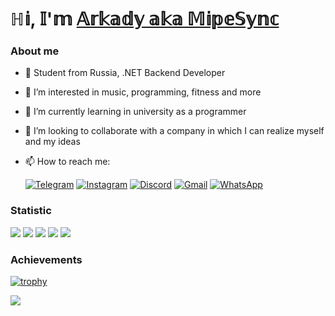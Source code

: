 # ℍ𝕚, 𝕀'𝕞 [𝔸𝕣𝕜𝕒𝕕𝕪 𝕒𝕜𝕒 𝕄𝕚𝕡𝕖𝕊𝕪𝕟𝕔](https://instagram.com/a.r.ka.d.y)
### About me
- 👋 Student from Russia, .NET Backend Developer
- 👀 I’m interested in music, programming, fitness and more
- 🌱 I’m currently learning in university as a programmer
- 💞️ I’m looking to collaborate with a company in which I can realize myself and my ideas
- 📫 How to reach me:

  [![Telegram](https://img.shields.io/badge/Telegram-2CA5E0?style=for-the-badge&logo=telegram&logoColor=white)](https://t.me/om_nom_mfc)
[![Instagram](https://img.shields.io/badge/Instagram-%23E4405F.svg?style=for-the-badge&logo=Instagram&logoColor=white)](https://instagram.com/a.r.ka.d.y)
[![Discord](https://img.shields.io/badge/%3CServer%3E-%237289DA.svg?style=for-the-badge&logo=discord&logoColor=white)](https://discord.gg/9Bk58pSDep)
[![Gmail](https://img.shields.io/badge/Gmail-D14836?style=for-the-badge&logo=gmail&logoColor=white)](mailto:arhe414@gmail.com?subject=[GitHub])
[![WhatsApp](https://img.shields.io/badge/WhatsApp-25D366?style=for-the-badge&logo=whatsapp&logoColor=white)](https://wa.me/79534331282?text=%D0%9F%D1%80%D0%B8%D0%B2%D0%B5%D1%82!%20%F0%9F%91%8B)

### Statistic
![](https://github-profile-summary-cards.vercel.app/api/cards/profile-details?username=mipesync&theme=tokyonight)
![](https://github-profile-summary-cards.vercel.app/api/cards/most-commit-language?username=mipesync&theme=tokyonight)
![](https://github-profile-summary-cards.vercel.app/api/cards/repos-per-language?username=mipesync&theme=tokyonight)
![](https://github-profile-summary-cards.vercel.app/api/cards/stats?username=mipesync&theme=tokyonight)
![](https://github-profile-summary-cards.vercel.app/api/cards/productive-time?username=mipesync&theme=tokyonight)

### Achievements
[![trophy](https://github-profile-trophy.vercel.app/?username=mipesync&theme=tokyonight&no-frame=true)](https://github.com/ryo-ma/github-profile-trophy)



![](https://komarev.com/ghpvc/?username=mipesync)
